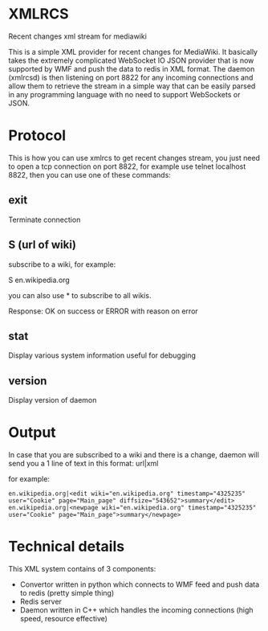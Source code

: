 XMLRCS
======

Recent changes xml stream for mediawiki

This is a simple XML provider for recent changes for MediaWiki. It basically takes the extremely complicated WebSocket IO JSON provider that is now supported by WMF and push the data to redis in XML format. The daemon (xmlrcsd) is then listening on port 8822 for any incoming connections and allow them to retrieve the stream in a simple way that can be easily parsed in any programming language with no need to support WebSockets or JSON.

Protocol
=========

This is how you can use xmlrcs to get recent changes stream, you just need to open a tcp connection on port 8822, for example use telnet localhost 8822, then you can use one of these commands:

## exit
Terminate connection
## S (url of wiki)
subscribe to a wiki, for example:

S en.wikipedia.org

you can also use * to subscribe to all wikis.

Response: OK on success or ERROR with reason on error
## stat
Display various system information useful for debugging
## version
Display version of daemon

Output
======

In case that you are subscribed to a wiki and there is a change, daemon will send you a 1 line of text in this format:
url|xml

for example:
```
en.wikipedia.org|<edit wiki="en.wikipedia.org" timestamp="4325235" user="Cookie" page="Main_page" diffsize="543652">summary</edit>
en.wikipedia.org|<newpage wiki="en.wikipedia.org" timestamp="4325235" user="Cookie" page="Main_page">summary</newpage>
```

Technical details
=================

This XML system contains of 3 components:

* Convertor written in python which connects to WMF feed and push data to redis (pretty simple thing)
* Redis server
* Daemon written in C++ which handles the incoming connections (high speed, resource effective)
